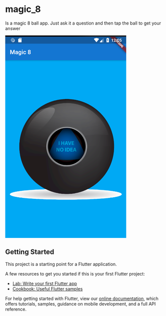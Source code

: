 # magic_8

Is a magic 8 ball app. Just ask it a question and then tap the ball to get your answer

![alt text](https://github.com/Lincxx//Flutter-Magic-8/blob/master/images/magic-8.png)

## Getting Started

This project is a starting point for a Flutter application.

A few resources to get you started if this is your first Flutter project:

- [Lab: Write your first Flutter app](https://flutter.dev/docs/get-started/codelab)
- [Cookbook: Useful Flutter samples](https://flutter.dev/docs/cookbook)

For help getting started with Flutter, view our 
[online documentation](https://flutter.dev/docs), which offers tutorials, 
samples, guidance on mobile development, and a full API reference.
